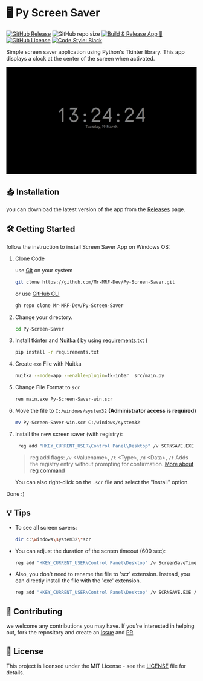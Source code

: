 # 🖥️ Py Screen Saver

[![GitHub Release](https://img.shields.io/github/v/release/Mr-MRF-Dev/Py-Screen-Saver)](https://github.com/Mr-MRF-Dev/Py-Screen-Saver/releases)
![GitHub repo size](https://img.shields.io/github/repo-size/Mr-MRF-Dev/Py-Screen-Saver)
[![Build & Release App 🚀](https://github.com/Mr-MRF-Dev/Py-Screen-Saver/actions/workflows/build.yml/badge.svg)](https://github.com/Mr-MRF-Dev/Py-Screen-Saver/actions/workflows/build.yml)
[![GitHub License](https://img.shields.io/github/license/Mr-MRF-Dev/Py-Screen-Saver)](/LICENSE)
[![Code Style: Black](https://img.shields.io/badge/code%20style-black-000000.svg)](https://github.com/psf/black)

Simple screen saver application using Python's Tkinter library. This app displays a clock at the center of the screen when activated.

![Screenshot](/images/screenshot.jpg)

## 📥 Installation

you can download the latest version of the app from the [Releases](https://github.com/Mr-MRF-Dev/Py-Screen-Saver/releases) page.

## 🛠 Getting Started

follow the instruction to install Screen Saver App on Windows OS:

1. Clone Code

    use [Git](https://git-scm.com/) on your system

    ```bash
    git clone https://github.com/Mr-MRF-Dev/Py-Screen-Saver.git
    ```

    or use [GitHub CLI](https://cli.github.com/)

    ```bash
    gh repo clone Mr-MRF-Dev/Py-Screen-Saver
    ```

2. Change your directory.

    ```bash
    cd Py-Screen-Saver
    ```

3. Install [tkinter](https://docs.python.org/3/library/tkinter.html) and [Nuitka](https://pypi.org/project/Nuitka/) ( by using [requirements.txt](https://pip.pypa.io/en/stable/reference/requirements-file-format/) )

    ```bash
    pip install -r requirements.txt
    ```

4. Create `exe` File with Nuitka

   ```bash
   nuitka --mode=app --enable-plugin=tk-inter  src/main.py
   ```

5. Change File Format to `scr`

    ```bash
    ren main.exe Py-Screen-Saver-win.scr
    ```

6. Move the file to `C:/windows/system32` **(Administrator access is required)**

    ```bash
    mv Py-Screen-Saver-win.scr C:/windows/system32
    ```

7. Install the new screen saver (with registry):

    ```bash
     reg add "HKEY_CURRENT_USER\Control Panel\Desktop" /v SCRNSAVE.EXE /t REG_SZ /d C:\Windows\system32\Py-Screen-Saver-win.scr /f
    ```

    > reg add flags: `/v` \<Valuename\>, `/t` \<Type\>, `/d` \<Data\>, `/f` Adds the registry entry without prompting for confirmation.
    > [More about reg command](https://learn.microsoft.com/en-us/windows-server/administration/windows-commands/reg)

    You can also right-click on the `.scr` file and select the "Install" option.

Done :)

## 💡 Tips

- To see all screen savers:

    ```bash
    dir c:\windows\system32\*scr
    ```

- You can adjust the duration of the screen timeout (600 sec):

    ```bash
    reg add "HKEY_CURRENT_USER\Control Panel\Desktop" /v ScreenSaveTimeOut /t REG_SZ /d 600 /f
    ```

- Also, you don't need to rename the file to 'scr' extension. Instead, you can directly install the file with the 'exe' extension.

    ```bash
    reg add "HKEY_CURRENT_USER\Control Panel\Desktop" /v SCRNSAVE.EXE /t REG_SZ /d C:\Windows\system32\main.exe /f
    ```

## 🤝 Contributing

we welcome any contributions you may have. If you're interested in helping out, fork the repository and create an [Issue](https://github.com/Mr-MRF-Dev/Py-Screen-Saver/issues) and [PR](https://github.com/Mr-MRF-Dev/Py-Screen-Saver/pulls).

## 📄 License

This project is licensed under the MIT License - see the [LICENSE](/LICENSE) file for details.
